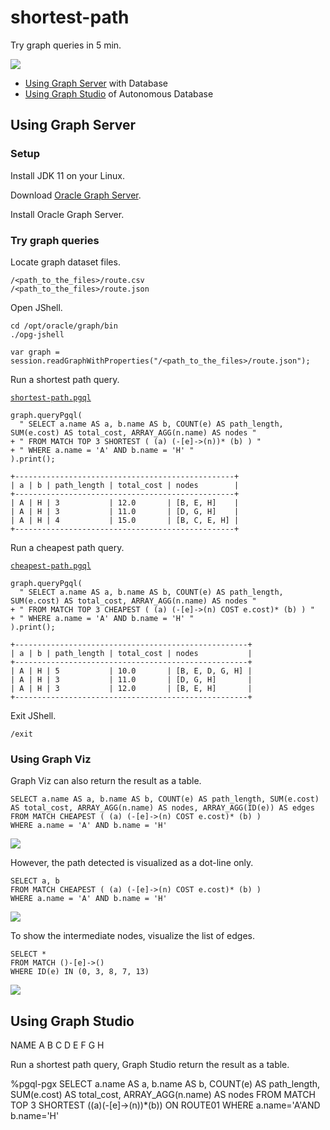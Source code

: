 # shortest-path

Try graph queries in 5 min.

![](./graph.png)

- [Using Graph Server](#Using-Graph-Server) with Database
- [Using Graph Studio](#Using-Graph-Studio) of Autonomous Database

## Using Graph Server

### Setup

Install JDK 11 on your Linux.

Download [Oracle Graph Server](https://www.oracle.com/database/technologies/spatialandgraph/property-graph-features/graph-server-and-client/graph-server-and-client-downloads.html).

Install Oracle Graph Server.

### Try graph queries

Locate graph dataset files.

    /<path_to_the_files>/route.csv
    /<path_to_the_files>/route.json

Open JShell.

    cd /opt/oracle/graph/bin
    ./opg-jshell

    var graph = session.readGraphWithProperties("/<path_to_the_files>/route.json");

Run a shortest path query.

[`shortest-path.pgql`](./pgql/shortest-path.pgql)

    graph.queryPgql(
      " SELECT a.name AS a, b.name AS b, COUNT(e) AS path_length, SUM(e.cost) AS total_cost, ARRAY_AGG(n.name) AS nodes "
    + " FROM MATCH TOP 3 SHORTEST ( (a) (-[e]->(n))* (b) ) "
    + " WHERE a.name = 'A' AND b.name = 'H' "
    ).print();

    +-------------------------------------------------+
    | a | b | path_length | total_cost | nodes        |
    +-------------------------------------------------+
    | A | H | 3           | 12.0       | [B, E, H]    |
    | A | H | 3           | 11.0       | [D, G, H]    |
    | A | H | 4           | 15.0       | [B, C, E, H] |
    +-------------------------------------------------+

Run a cheapest path query.

[`cheapest-path.pgql`](./pgql/cheapest-path.pgql)

    graph.queryPgql(
      " SELECT a.name AS a, b.name AS b, COUNT(e) AS path_length, SUM(e.cost) AS total_cost, ARRAY_AGG(n.name) AS nodes "
    + " FROM MATCH TOP 3 CHEAPEST ( (a) (-[e]->(n) COST e.cost)* (b) ) "
    + " WHERE a.name = 'A' AND b.name = 'H' "
    ).print();

    +----------------------------------------------------+
    | a | b | path_length | total_cost | nodes           |
    +----------------------------------------------------+
    | A | H | 5           | 10.0       | [B, E, D, G, H] |
    | A | H | 3           | 11.0       | [D, G, H]       |
    | A | H | 3           | 12.0       | [B, E, H]       |
    +----------------------------------------------------+

Exit JShell.

    /exit

### Using Graph Viz

Graph Viz can also return the result as a table.

    SELECT a.name AS a, b.name AS b, COUNT(e) AS path_length, SUM(e.cost) AS total_cost, ARRAY_AGG(n.name) AS nodes, ARRAY_AGG(ID(e)) AS edges
    FROM MATCH CHEAPEST ( (a) (-[e]->(n) COST e.cost)* (b) )
    WHERE a.name = 'A' AND b.name = 'H'

![](./img/screen01.jpg)

However, the path detected is visualized as a dot-line only.

    SELECT a, b
    FROM MATCH CHEAPEST ( (a) (-[e]->(n) COST e.cost)* (b) )
    WHERE a.name = 'A' AND b.name = 'H'

![](./img/screen02.jpg)

To show the intermediate nodes, visualize the list of edges.

    SELECT *
    FROM MATCH ()-[e]->()
    WHERE ID(e) IN (0, 3, 8, 7, 13)

![](./img/screen03.jpg)

## Using Graph Studio

NAME
A
B
C
D
E
F
G
H

Run a shortest path query, Graph Studio return the result as a table.

%pgql-pgx
SELECT a.name AS a, b.name AS b, COUNT(e) AS path_length, SUM(e.cost) AS total_cost, ARRAY_AGG(n.name) AS nodes
FROM MATCH TOP 3 SHORTEST ((a)(-[e]->(n))*(b)) ON ROUTE01
WHERE a.name='A'AND b.name='H'

